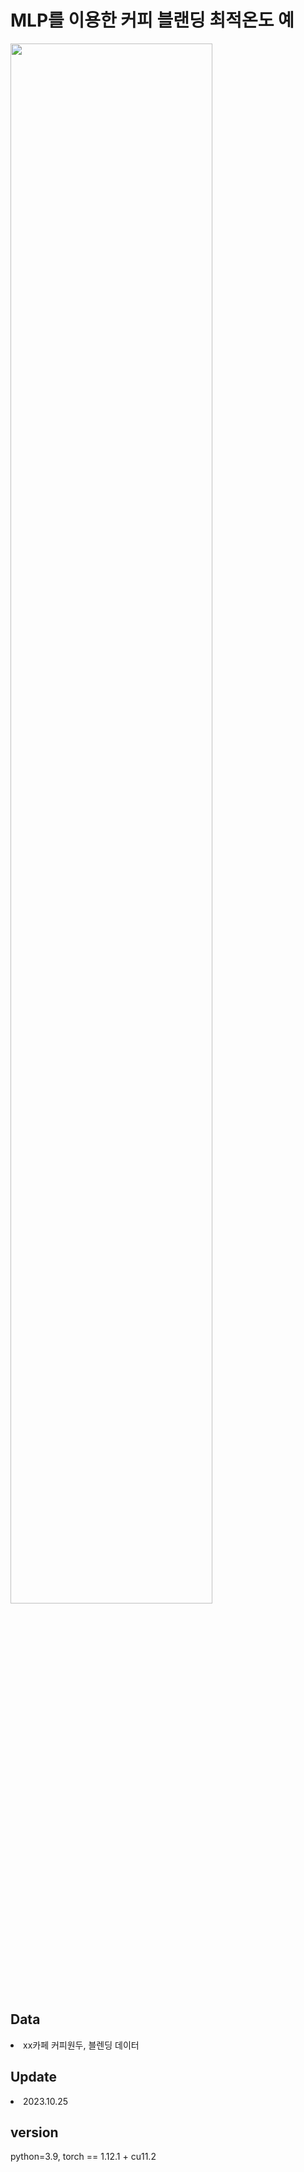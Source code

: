 <h1>MLP를 이용한 커피 블랜딩 최적온도 예</h1>
<img src = https://github.com/now1256/Seminar/assets/94968792/99b10293-cd6a-446b-b0bf-1dc26888e385 width=80% height=auto>
<h2>Data</h2>
<li> xx카페 커피원두, 블렌딩 데이터 </li>
<h2>Update</h2>
<li> 2023.10.25 </li>
<h2>version</h2>
python=3.9, torch == 1.12.1 + cu11.2
